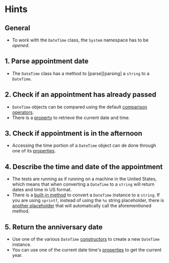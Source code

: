# Hints

## General

- To work with the `DateTime` class, the `System` namespace has to be _opened_.

## 1. Parse appointment date

- The `DateTime` class has a method to [parse][parsing] a `string` to a `DateTime`.

## 2. Check if an appointment has already passed

- `DateTime` objects can be compared using the default [comparison operators][operators].
- There is a [property][properties] to retrieve the current date and time.

## 3. Check if appointment is in the afternoon

- Accessing the time portion of a `DateTime` object can de done through one of its [properties][properties].

## 4. Describe the time and date of the appointment

- The tests are running as if running on a machine in the United States, which means that when converting a `DateTime` to a `string` will return dates and time in US format.
- There is a [built-in method][to-string] to convert a `DateTime` instance to a `string`. If you are using `sprintf`, instead of using the `%s` string placeholder, there is [another placeholder][object-placeholder] that will automatically call the aforementioned method.

## 5. Return the anniversary date

- Use one of the various `DateTime` [constructors][constructors] to create a new `DateTime` instance.
- You can use one of the current date time's [properties][properties] to get the current year.

[parse]: https://docs.microsoft.com/en-us/dotnet/api/system.datetime.parse?view=netcore-3.1#System_DateTime_Parse_System_String_
[operators]: https://docs.microsoft.com/en-us/dotnet/api/system.datetime?view=netcore-3.1#operators
[properties]: https://docs.microsoft.com/en-us/dotnet/api/system.datetime?view=netcore-3.1#properties
[to-string]: https://docs.microsoft.com/en-us/dotnet/api/system.datetime.tostring?view=netcore-3.1
[object-placeholder]: https://fsharpforfunandprofit.com/posts/printf/#formatting-for-dummies
[constructors]: https://docs.microsoft.com/en-us/dotnet/api/system.datetime?view=netcore-3.1#constructors
